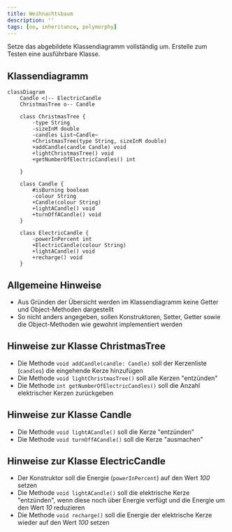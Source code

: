 ```yaml
---
title: Weihnachtsbaum
description: ''
tags: [oo, inheritance, polymorphy]
---
```


Setze das abgebildete Klassendiagramm vollständig um. Erstelle zum Testen eine ausführbare Klasse.

## Klassendiagramm

```mermaid
classDiagram
    Candle <|-- ElectricCandle
    ChristmasTree o-- Candle

    class ChristmasTree {
        -type String
        -sizeInM double
        -candles List~Candle~
        +ChristmasTree(type String, sizeInM double)
        +addCandle(candle Candle) void
        +lightChristmasTree() void
        +getNumberOfElectricCandles() int

    }

    class Candle {
        #isBurning boolean
        -colour String
        +Candle(colour String)
        +lightACandle() void
        +turnOffACandle() void
    }

    class ElectricCandle {
        -powerInPercent int
        +ElectricCandle(colour String)
        +lightACandle() void
        +recharge() void
    }
```

## Allgemeine Hinweise

- Aus Gründen der Übersicht werden im Klassendiagramm keine Getter und Object-Methoden dargestellt
- So nicht anders angegeben, sollen Konstruktoren, Setter, Getter sowie die Object-Methoden wie gewohnt implementiert werden

## Hinweise zur Klasse ChristmasTree

- Die Methode `void addCandle(candle: Candle)` soll der Kerzenliste (`candles`) die eingehende Kerze hinzufügen
- Die Methode `void lightChristmasTree()` soll alle Kerzen "entzünden"
- Die Methode `int getNumberOfElectricCandles()` soll die Anzahl elektrischer Kerzen zurückgeben

## Hinweise zur Klasse Candle

- Die Methode `void lightACandle()` soll die Kerze "entzünden"
- Die Methode `void turnOffACandle()` soll die Kerze "ausmachen"

## Hinweise zur Klasse ElectricCandle

- Der Konstruktor soll die Energie (`powerInPercent`) auf den Wert _100_ setzen
- Die Methode `void lightACandle()` soll die elektrische Kerze "entzünden", wenn diese noch über Energie verfügt und die Energie um den Wert _10_ reduzieren
- Die Methode `void recharge()` soll die Energie der elektrische Kerze wieder auf den Wert _100_ setzen
